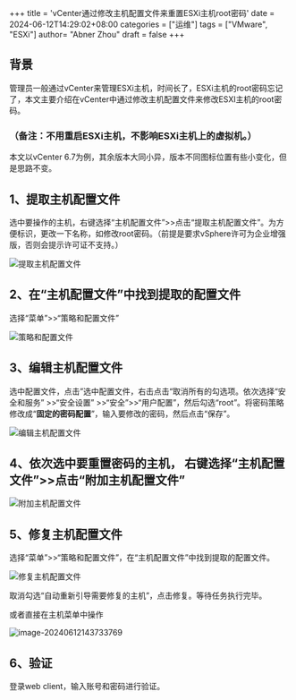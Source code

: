 +++
title = 'vCenter通过修改主机配置文件来重置ESXi主机root密码'
date = 2024-06-12T14:29:02+08:00
categories = ["运维"]
tags = ["VMware", "ESXi"]
author=  "Abner Zhou"
draft = false
+++

## 背景

管理员一般通过vCenter来管理ESXi主机，时间长了，ESXi主机的root密码忘记了，本文主要介绍在vCenter中通过修改主机配置文件来修改ESXI主机的root密码。

### （备注：不用重启ESXi主机，不影响ESXi主机上的虚拟机。）

本文以vCenter 6.7为例，其余版本大同小异，版本不同图标位置有些小变化，但是思路不变。

## 1、提取主机配置文件

选中要操作的主机，右键选择“主机配置文件”>>点击“提取主机配置文件”。为方便标识，更改一下名称，如修改root密码。（前提是要求vSphere许可为企业增强版，否则会提示许可证不支持。）

![提取主机配置文件](https://aiit-backup.oss-cn-shanghai.aliyuncs.com/images/2024/06/9e07cc09255bc255a6cbc2b36ec460a6-9e07cc09255bc255a6cbc2b36ec460a6-image-11.png)

## 2、在“主机配置文件”中找到提取的配置文件

选择“菜单”>>“策略和配置文件”

![策略和配置文件](https://aiit-backup.oss-cn-shanghai.aliyuncs.com/images/2024/06/59fd631fa43033e1b1cb31e39edf83de-image-7-20240612143421219.png)

## 3、编辑主机配置文件

选中配置文件，点击”选中配置文件，右击点击“取消所有的勾选项。依次选择“安全和服务” >>“安全设置” >>“安全”>>“用户配置”，然后勾选“root”。将密码策略修改成“**固定的密码配置**”，输入要修改的密码，然后点击“保存”。

![编辑主机配置文件](https://aiit-backup.oss-cn-shanghai.aliyuncs.com/images/2024/06/ff6d0a8793a41c6fd334c909c89756b0-image-8-20240612143429740.png)

## 4、依次选中要重置密码的主机， 右键选择“主机配置文件”>>点击“附加主机配置文件”

![附加主机配置文件](https://aiit-backup.oss-cn-shanghai.aliyuncs.com/images/2024/06/3da39fda4339bb793db2323cd003a1cb-image-10-20240612143434543.png)

## 5、修复主机配置文件

选择“菜单”>>“策略和配置文件”，在“主机配置文件”中找到提取的配置文件。 

![修复主机配置文件](https://aiit-backup.oss-cn-shanghai.aliyuncs.com/images/2024/06/9e07cc09255bc255a6cbc2b36ec460a6-image-11-20240612143437926.png)

取消勾选“自动重新引导需要修复的主机”，点击修复。等待任务执行完毕。

或者直接在主机菜单中操作

![image-20240612143733769](https://aiit-backup.oss-cn-shanghai.aliyuncs.com/images/2024/06/6233f1eb070386da38b0ab603b8d17da-image-20240612143733769.png)

## 6、验证

登录web client，输入账号和密码进行验证。
